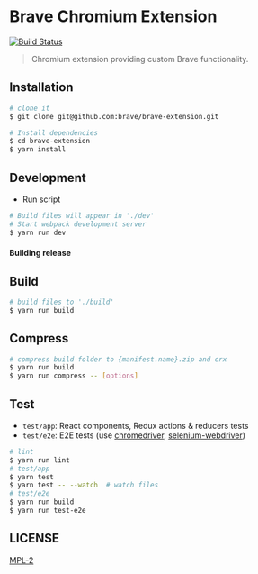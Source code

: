 # Brave Chromium Extension

[![Build Status](https://travis-ci.org/brave/brave-extension.svg?branch=master)](https://travis-ci.org/brave/brave-extension)

> Chromium extension providing custom Brave functionality.

## Installation

```bash
# clone it
$ git clone git@github.com:brave/brave-extension.git

# Install dependencies
$ cd brave-extension
$ yarn install
```

## Development

* Run script
```bash
# Build files will appear in './dev'
# Start webpack development server
$ yarn run dev
```

#### Building release

## Build

```bash
# build files to './build'
$ yarn run build
```

## Compress

```bash
# compress build folder to {manifest.name}.zip and crx
$ yarn run build
$ yarn run compress -- [options]
```

## Test

* `test/app`: React components, Redux actions & reducers tests
* `test/e2e`: E2E tests (use [chromedriver](https://www.npmjs.com/package/chromedriver), [selenium-webdriver](https://www.npmjs.com/package/selenium-webdriver))

```bash
# lint
$ yarn run lint
# test/app
$ yarn test
$ yarn test -- --watch  # watch files
# test/e2e
$ yarn run build
$ yarn run test-e2e
```

## LICENSE

[MPL-2](LICENSE)

